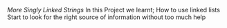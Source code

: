 *More Singly Linked Strings*
In this Project we learnt;
How to use linked lists
Start to look for the right source of information without too much help

